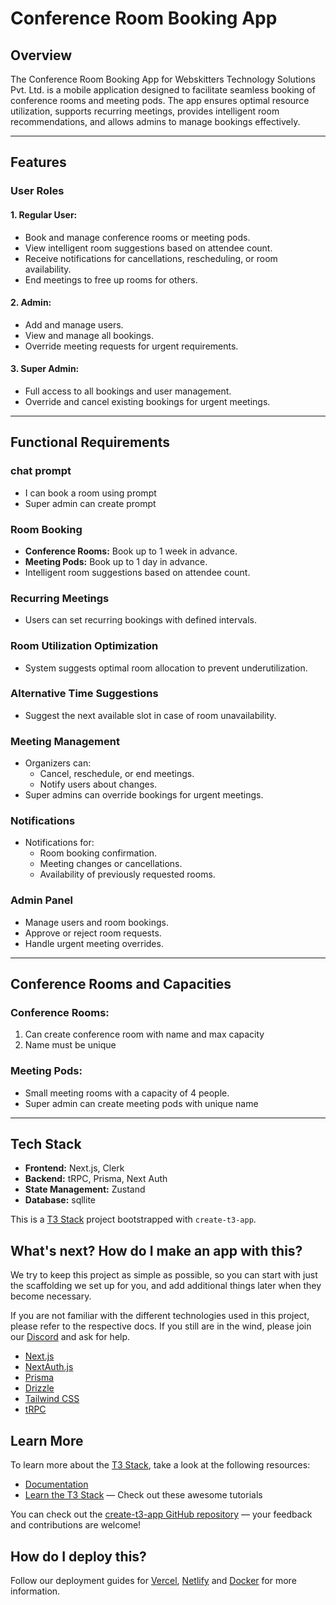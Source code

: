 # Conference Room Booking App

## Overview
The Conference Room Booking App for Webskitters Technology Solutions Pvt. Ltd. is a mobile application designed to facilitate seamless booking of conference rooms and meeting pods. The app ensures optimal resource utilization, supports recurring meetings, provides intelligent room recommendations, and allows admins to manage bookings effectively.

---

## Features

### User Roles

#### 1. Regular User:
- Book and manage conference rooms or meeting pods.
- View intelligent room suggestions based on attendee count.
- Receive notifications for cancellations, rescheduling, or room availability.
- End meetings to free up rooms for others.

#### 2. Admin:
- Add and manage users.
- View and manage all bookings.
- Override meeting requests for urgent requirements.

#### 3. Super Admin:
- Full access to all bookings and user management.
- Override and cancel existing bookings for urgent meetings.

---

## Functional Requirements

### chat prompt
- I can book a room using prompt 
- Super admin can create prompt 


### Room Booking
- **Conference Rooms:** Book up to 1 week in advance.
- **Meeting Pods:** Book up to 1 day in advance.
- Intelligent room suggestions based on attendee count.

### Recurring Meetings
- Users can set recurring bookings with defined intervals.

### Room Utilization Optimization
- System suggests optimal room allocation to prevent underutilization.

### Alternative Time Suggestions
- Suggest the next available slot in case of room unavailability.

### Meeting Management
- Organizers can:
  - Cancel, reschedule, or end meetings.
  - Notify users about changes.
- Super admins can override bookings for urgent meetings.

### Notifications
- Notifications for:
  - Room booking confirmation.
  - Meeting changes or cancellations.
  - Availability of previously requested rooms.

### Admin Panel
- Manage users and room bookings.
- Approve or reject room requests.
- Handle urgent meeting overrides.

---

## Conference Rooms and Capacities

### Conference Rooms:
1. Can create conference room with name and max capacity
2. Name must be unique


### Meeting Pods:
- Small meeting rooms with a capacity of 4 people.
- Super admin can create meeting pods with unique name

---

## Tech Stack
- **Frontend:** Next.js, Clerk
- **Backend:** tRPC, Prisma, Next Auth
- **State Management:** Zustand
- **Database:** sqllite

This is a [T3 Stack](https://create.t3.gg/) project bootstrapped with `create-t3-app`.

## What's next? How do I make an app with this?

We try to keep this project as simple as possible, so you can start with just the scaffolding we set up for you, and add additional things later when they become necessary.

If you are not familiar with the different technologies used in this project, please refer to the respective docs. If you still are in the wind, please join our [Discord](https://t3.gg/discord) and ask for help.

- [Next.js](https://nextjs.org)
- [NextAuth.js](https://next-auth.js.org)
- [Prisma](https://prisma.io)
- [Drizzle](https://orm.drizzle.team)
- [Tailwind CSS](https://tailwindcss.com)
- [tRPC](https://trpc.io)

## Learn More

To learn more about the [T3 Stack](https://create.t3.gg/), take a look at the following resources:

- [Documentation](https://create.t3.gg/)
- [Learn the T3 Stack](https://create.t3.gg/en/faq#what-learning-resources-are-currently-available) — Check out these awesome tutorials

You can check out the [create-t3-app GitHub repository](https://github.com/t3-oss/create-t3-app) — your feedback and contributions are welcome!

## How do I deploy this?

Follow our deployment guides for [Vercel](https://create.t3.gg/en/deployment/vercel), [Netlify](https://create.t3.gg/en/deployment/netlify) and [Docker](https://create.t3.gg/en/deployment/docker) for more information.
